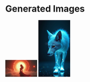 # Generated Images



<img src="2025_08_16_01.png" width="100"/> <img src="2025_08_16_02.png" width="100"/>